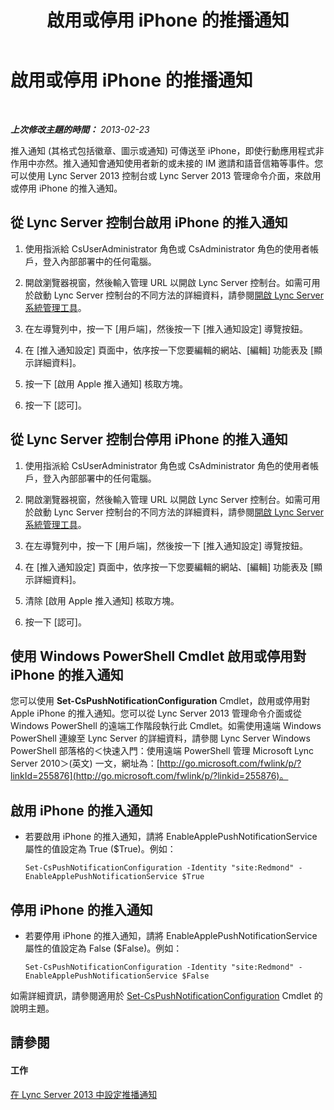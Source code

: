 ﻿---
title: 啟用或停用 iPhone 的推播通知
TOCTitle: 啟用或停用 iPhone 的推播通知
ms:assetid: 8bbf531a-807f-4a8f-814a-94bfed8f97ef
ms:mtpsurl: https://technet.microsoft.com/zh-tw/library/JJ688122(v=OCS.15)
ms:contentKeyID: 49890194
ms.date: 08/10/2015
mtps_version: v=OCS.15
ms.translationtype: HT
---

# 啟用或停用 iPhone 的推播通知

 

_**上次修改主題的時間：** 2013-02-23_

推入通知 (其格式包括徽章、圖示或通知) 可傳送至 iPhone，即使行動應用程式非作用中亦然。推入通知會通知使用者新的或未接的 IM 邀請和語音信箱等事件。您可以使用 Lync Server 2013 控制台或 Lync Server 2013 管理命令介面，來啟用或停用 iPhone 的推入通知。

## 從 Lync Server 控制台啟用 iPhone 的推入通知

1.  使用指派給 CsUserAdministrator 角色或 CsAdministrator 角色的使用者帳戶，登入內部部署中的任何電腦。

2.  開啟瀏覽器視窗，然後輸入管理 URL 以開啟 Lync Server 控制台。如需可用於啟動 Lync Server 控制台的不同方法的詳細資料，請參閱[開啟 Lync Server 系統管理工具](lync-server-2013-open-lync-server-administrative-tools.md)。

3.  在左導覽列中，按一下 \[用戶端\]，然後按一下 \[推入通知設定\] 導覽按鈕。

4.  在 \[推入通知設定\] 頁面中，依序按一下您要編輯的網站、\[編輯\] 功能表及 \[顯示詳細資料\]。

5.  按一下 \[啟用 Apple 推入通知\] 核取方塊。

6.  按一下 \[認可\]。

## 從 Lync Server 控制台停用 iPhone 的推入通知

1.  使用指派給 CsUserAdministrator 角色或 CsAdministrator 角色的使用者帳戶，登入內部部署中的任何電腦。

2.  開啟瀏覽器視窗，然後輸入管理 URL 以開啟 Lync Server 控制台。如需可用於啟動 Lync Server 控制台的不同方法的詳細資料，請參閱[開啟 Lync Server 系統管理工具](lync-server-2013-open-lync-server-administrative-tools.md)。

3.  在左導覽列中，按一下 \[用戶端\]，然後按一下 \[推入通知設定\] 導覽按鈕。

4.  在 \[推入通知設定\] 頁面中，依序按一下您要編輯的網站、\[編輯\] 功能表及 \[顯示詳細資料\]。

5.  清除 \[啟用 Apple 推入通知\] 核取方塊。

6.  按一下 \[認可\]。

## 使用 Windows PowerShell Cmdlet 啟用或停用對 iPhone 的推入通知

您可以使用 **Set-CsPushNotificationConfiguration** Cmdlet，啟用或停用對 Apple iPhone 的推入通知。您可以從 Lync Server 2013 管理命令介面或從 Windows PowerShell 的遠端工作階段執行此 Cmdlet。如需使用遠端 Windows PowerShell 連線至 Lync Server 的詳細資料，請參閱 Lync Server Windows PowerShell 部落格的＜快速入門：使用遠端 PowerShell 管理 Microsoft Lync Server 2010＞(英文) 一文，網址為：[http://go.microsoft.com/fwlink/p/?linkId=255876](http://go.microsoft.com/fwlink/p/?linkid=255876)。

## 啟用 iPhone 的推入通知

  - 若要啟用 iPhone 的推入通知，請將 EnableApplePushNotificationService 屬性的值設定為 True ($True)。例如：
    
        Set-CsPushNotificationConfiguration -Identity "site:Redmond" -EnableApplePushNotificationService $True

## 停用 iPhone 的推入通知

  - 若要停用 iPhone 的推入通知，請將 EnableApplePushNotificationService 屬性的值設定為 False ($False)。例如：
    
        Set-CsPushNotificationConfiguration -Identity "site:Redmond" -EnableApplePushNotificationService $False

如需詳細資訊，請參閱適用於 [Set-CsPushNotificationConfiguration](https://docs.microsoft.com/en-us/powershell/module/skype/Set-CsPushNotificationConfiguration) Cmdlet 的說明主題。

## 請參閱

#### 工作

[在 Lync Server 2013 中設定推播通知](lync-server-2013-configuring-for-push-notifications.md)

